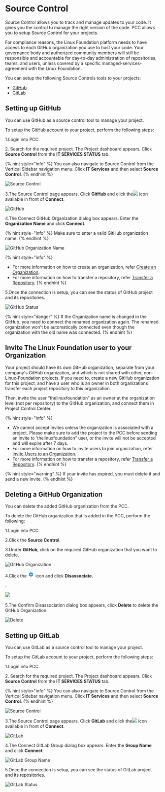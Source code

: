 # Source Control

Source Control allows you to track and manage updates to your code. It gives you the control to manage the right version of the code. PCC allows you to setup Source Control for your projects.

For compliance reasons, the Linux Foundation platform needs to have access to each GitHub organization you use to host your code. Your governance body and authorized community members will still be responsible and accountable for day-to-day administration of repositories, teams, and users, unless covered by a specific managed-services-agreement with the Linux Foundation.

You can setup the following Source Controls tools to your projects:

* [GitHub](source-control.md#setting-up-github)
* [GitLab](source-control.md#setting-up-gitlab)

## Setting up GitHub <a href="#setting-up-github" id="setting-up-github"></a>

You can use GitHub as a source control tool to manage your project.

To setup the GitHub account to your project, perform the following steps:

1.Login into PCC.

2\. Search for the required project. The Project dashboard appears. Click **Source Control** from the **IT SERVICES STATUS** tab.

{% hint style="info" %}
You can also navigate to Source Control from the Vertical Sidebar navigation menu. Click **IT Services** and then select **Source Control**.
{% endhint %}

![Source Control](https://files.gitbook.com/v0/b/gitbook-28427.appspot.com/o/assets%2F-MT\_pAMg4FUQlUpKbPvg%2F-MTj0TQnzz-FlSQFT1oZ%2F-MTjCtYF8M68gce65AoX%2FSource\_Control.png?alt=media\&token=0be4cdd8-f820-4079-8bf2-44681e2b756d)

3.The Source Control page appears. Click **GitHub** and click the![](https://firebasestorage.googleapis.com/v0/b/gitbook-28427.appspot.com/o/assets%2F-MEMVgDuxi7j4ZpeENUY%2F-MM6s2eHhjQ\_tQZBLg-r%2F-MM6sWbUBHCbO-u3210L%2FIcon.png?alt=media\&token=5797d8be-df9f-4f97-bb25-6c699e9d6253) icon available in front of **Connect**.

![GitHub](https://gblobscdn.gitbook.com/assets%2F-MEMVgDuxi7j4ZpeENUY%2F-MMBvrEsjsliBZECYf7t%2F-MMByCcDTjZ9B5Zxy5DQ%2FConnect.png?alt=media\&token=0891165d-b8cb-48a3-9253-6880ae5511dd)

4.The Connect GitHub Organization dialog box appears. Enter the **Organization Name** and click **Connect**.

{% hint style="info" %}
Make sure to enter a valid GitHub organization name.
{% endhint %}

![GitHub Organization Name](https://files.gitbook.com/v0/b/gitbook-28427.appspot.com/o/assets%2F-MT\_pAMg4FUQlUpKbPvg%2F-MTj0TQnzz-FlSQFT1oZ%2F-MTjDq0dhMrtHe11\_Bun%2FConnect.png?alt=media\&token=999ec864-7477-4679-acd3-f06059c897ff)

{% hint style="info" %}
* For more information on how to create an organization, refer [Create an Organization](https://docs.github.com/en/github/setting-up-and-managing-organizations-and-teams/creating-a-new-organization-from-scratch).
* For more information on how to transfer a repository, refer [Transfer a Repository](https://docs.github.com/en/github/administering-a-repository/transferring-a-repository).
{% endhint %}

5.Once the connection is setup, you can see the status of GitHub project and its repositories.

![GitHub Status](https://gblobscdn.gitbook.com/assets%2F-MEMVgDuxi7j4ZpeENUY%2F-MMBvrEsjsliBZECYf7t%2F-MMBzrTuxMl6EmxWkMKU%2FStatus.png?alt=media\&token=0e6568b7-142b-4b7b-b899-50119dd69a8f)

{% hint style="danger" %}
If the Organization name is changed in the GitHub, you need to connect the renamed organization again. The renamed organization won't be automatically connected even though the organization with the old name was connected.
{% endhint %}

## Invite The Linux Foundation user to your Organization <a href="#invite-users-to-organization" id="invite-users-to-organization"></a>

Your project should have its own GitHub organization, separate from your company's GitHub organization, and which is not shared with other, non-Linux-Foundation projects. If you need to, create a new GitHub organization for this project, and have a user who is an owner in both organizations transfer each project repository to this organization.

Then, invite the user “thelinuxfoundation” as an owner at the organization level (not per repository) to the GitHub organization, and connect them in Project Control Center.

{% hint style="info" %}
* We cannot accept invites unless the organization is associated with a project. Please make sure to add the project to the PCC before sending an invite to 'thelinuxfoundation" user, or the invite will not be accepted and will expire after 7 days.
* For more information on how to invite users to join organization, refer [Invite Users to an Organization](https://docs.github.com/en/github/setting-up-and-managing-organizations-and-teams/inviting-users-to-join-your-organization).
* For more information on how to transfer a repository, refer [Transfer a Repository](https://docs.github.com/en/github/administering-a-repository/transferring-a-repository).
{% endhint %}

{% hint style="warning" %}
If your invite has expired, you must delete it and send a new invite.
{% endhint %}

## Deleting a GitHub Organization <a href="#deleting-github-organization" id="deleting-github-organization"></a>

You can delete the added GitHub organization from the PCC.

To delete the GitHub organization that is added in the PCC, perform the following:

1.Login into PCC.

2.Click the **Source Control**.

3.Under **GitHub**, click on the required GitHub organization that you want to delete.

![GitHub Organization](https://files.gitbook.com/v0/b/gitbook-28427.appspot.com/o/assets%2F-MT\_pAMg4FUQlUpKbPvg%2F-MWSsYEQB2dSZ8dYMPfb%2F-MWSwCcGG1dBv-of9Ain%2FG1.png?alt=media\&token=3650f3de-977b-4541-a4d9-5cf6b3ef5dc2)

4.Click the ![](<../../.gitbook/assets/Setting .png>) icon and click **Disassociate**.

.

![](https://files.gitbook.com/v0/b/gitbook-28427.appspot.com/o/assets%2F-MT\_pAMg4FUQlUpKbPvg%2F-MWSsYEQB2dSZ8dYMPfb%2F-MWSwaLjn4A4gyhFMSNm%2FG2.png?alt=media\&token=d324770c-e5df-4ecf-9707-809e592496af)

5.The Confirm Disassociation dialog box appears, click **Delete** to delete the GitHub Organization.

![Delete](https://files.gitbook.com/v0/b/gitbook-28427.appspot.com/o/assets%2F-MT\_pAMg4FUQlUpKbPvg%2F-MWSsYEQB2dSZ8dYMPfb%2F-MWSwtzItvRTln\_kth57%2FG3.png?alt=media\&token=985b3280-d2d4-418e-8e5d-dd77638baeaa)

## Setting up GitLab

You can use GitLab as a source control tool to manage your project.

To setup the GitLab account to your project, perform the following steps:

1.Login into PCC.

2\. Search for the required project. The Project dashboard appears. Click **Source Control** from the **IT SERVICES STATUS** tab.

{% hint style="info" %}
You can also navigate to Source Control from the Vertical Sidebar navigation menu. Click **IT Services** and then select **Source Control**.
{% endhint %}

![Source Control](https://files.gitbook.com/v0/b/gitbook-28427.appspot.com/o/assets%2F-MT\_pAMg4FUQlUpKbPvg%2F-MTj0TQnzz-FlSQFT1oZ%2F-MTjCtYF8M68gce65AoX%2FSource\_Control.png?alt=media\&token=0be4cdd8-f820-4079-8bf2-44681e2b756d)

3.The Source Control page appears. Click **GitLab** and click the![](https://firebasestorage.googleapis.com/v0/b/gitbook-28427.appspot.com/o/assets%2F-MEMVgDuxi7j4ZpeENUY%2F-MM6s2eHhjQ\_tQZBLg-r%2F-MM6sWbUBHCbO-u3210L%2FIcon.png?alt=media\&token=5797d8be-df9f-4f97-bb25-6c699e9d6253) icon available in front of **Connect**.

![GitLab](https://gblobscdn.gitbook.com/assets%2F-MEMVgDuxi7j4ZpeENUY%2F-MMBzyPEWoumUhMMbi3v%2F-MMC0CxSwdrHEJorgf-y%2FGitlab.png?alt=media\&token=4cec0390-4573-4d2e-9c84-4aa8e5e4b99a)

4.The Connect GitLab Group dialog box appears. Enter the **Group Name** and click **Connect**.

![GitLab Group Name](https://files.gitbook.com/v0/b/gitbook-28427.appspot.com/o/assets%2F-MT\_pAMg4FUQlUpKbPvg%2F-MTj0TQnzz-FlSQFT1oZ%2F-MTjEYXWtQ06emjLntt6%2FConnect\_Gitlab.png?alt=media\&token=5b16d66f-392d-40c9-a158-4e8d8b361c64)

5.Once the connection is setup, you can see the status of GitLab project and its repositories.

![GitLab Status](https://gblobscdn.gitbook.com/assets%2F-MEMVgDuxi7j4ZpeENUY%2F-MMBzyPEWoumUhMMbi3v%2F-MMC1IC5alHrzKrM8PIg%2FLab\_Status.png?alt=media\&token=2b0ce2d2-76bf-4cfe-a1bb-1c3f0372d003)
